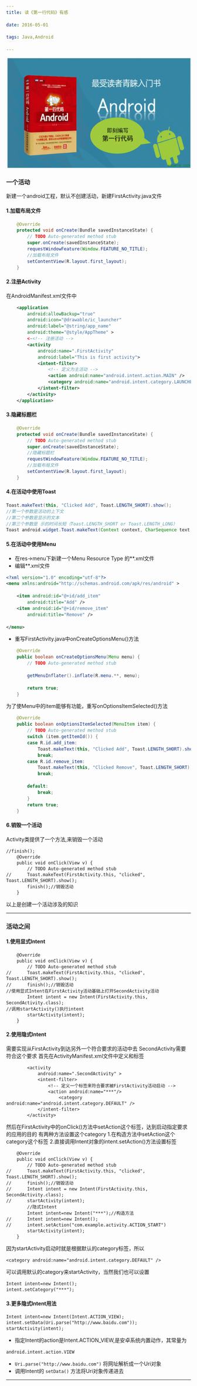 ```yaml
---
title: 读《第一行代码》有感

date: 2016-05-01

tags: Java,Android

---
```


<img src="/img/android.gif" alt="android" width="750px" height="300px" />

<!-- more -->

### 一个活动
新建一个android工程，默认不创建活动，新建FirstActivity.java文件
#### 1.加载布局文件

```java
	@Override
	protected void onCreate(Bundle savedInstanceState) {
		// TODO Auto-generated method stub
		super.onCreate(savedInstanceState);
		requestWindowFeature(Window.FEATURE_NO_TITLE);	
		//加载布局文件
		setContentView(R.layout.first_layout);
	}
```

#### 2.注册Activity

在AndroidManifest.xml文件中

```xml
    <application
        android:allowBackup="true"
        android:icon="@drawable/ic_launcher"
        android:label="@string/app_name"
        android:theme="@style/AppTheme" >
        <-<!-- 注册活动 -->
        <activity 
            android:name=".FirstActivity"
            android:label="This is first activity">
            <intent-filter>
                <!-- 定义为主活动 -->
                <action android:name="android.intent.action.MAIN" />
                <category android:name="android.intent.category.LAUNCHER" />
            </intent-filter>
        </activity>
    </application>
```

#### 3.隐藏标题栏

```java
    @Override
	protected void onCreate(Bundle savedInstanceState) {
		// TODO Auto-generated method stub
		super.onCreate(savedInstanceState);
		//隐藏标题栏
		requestWindowFeature(Window.FEATURE_NO_TITLE);	
		//加载布局文件
		setContentView(R.layout.first_layout);		
	}
```

#### 4.在活动中使用Toast

```java
Toast.makeText(this, "Clicked Add", Toast.LENGTH_SHORT).show();
//第一个参数是活动的上下文
//第二个参数是显示的文本
//第三个参数是 示的时间长短（Toast.LENGTH_SHORT or Toast.LENGTH_LONG）
Toast android.widget.Toast.makeText(Context context, CharSequence text, int duration);
```

#### 5.在活动中使用Menu
- 在res->menu下新建一个Menu Resource Type 的**.xml文件
- 编辑**.xml文件

```xml
<?xml version="1.0" encoding="utf-8"?>
<menu xmlns:android="http://schemas.android.com/apk/res/android" >
    
    <item android:id="@+id/add_item"
        android:title="Add" />
    <item android:id="@+id/remove_item"
        android:title="Remove" />

</menu>
```

- 重写FirstActivity.java中onCreateOptionsMenu()方法
```java
	@Override
	public boolean onCreateOptionsMenu(Menu menu) {
		// TODO Auto-generated method stub

		getMenuInflater().inflate(R.menu.**, menu);

		return true;
	}
```

为了使Menu中的item能够有功能，重写onOptionsItemSelected()方法

```java
	@Override
	public boolean onOptionsItemSelected(MenuItem item) {
		// TODO Auto-generated method stub
		switch (item.getItemId()) {
		case R.id.add_item:
			Toast.makeText(this, "Clicked Add", Toast.LENGTH_SHORT).show();
			break;
		case R.id.remove_item:
			Toast.makeText(this, "Clicked Remove", Toast.LENGTH_SHORT).show();
			break;

		default:
			break;
		}
		return true;
	}
```

#### 6.销毁一个活动
Activity类提供了一个方法,来销毁一个活动

```
//finish();
	@Override
	public void onClick(View v) {
		// TODO Auto-generated method stub
//		Toast.makeText(FirstActivity.this, "clicked", Toast.LENGTH_SHORT).show();
		finish();//销毁活动		
	}
```

以上是创建一个活动涉及的知识

---

### 活动之间
#### 1.使用显式Intent

```
	@Override
	public void onClick(View v) {
		// TODO Auto-generated method stub
//		Toast.makeText(FirstActivity.this, "clicked", Toast.LENGTH_SHORT).show();
//		finish();//销毁活动
//使用显式Intent在FirstActivity活动基础上打开SecondActivity活动
		Intent intent = new Intent(FirstActivity.this, SecondActivity.class);
//调用startActivity()执行intent
		startActivity(intent);
	}
```

#### 2.使用隐式Intent

需要实现从FirstActivity到达另外一个符合要求的活动中去
SecondActivity需要符合这个要求
首先在ActivityManifest.xml文件中定义<action />和<category />标签

```
        <activity 
            android:name=".SecondActivity" >
            <intent-filter>
                <!-- 定义一个标签来符合要求被FirstActivity活动启动 -->
                <action android:name="***"/>
                	<category android:name="android.intent.category.DEFAULT" />
            </intent-filter>
        </activity>
```

然后在FirstActivity中的onClick()方法中setAction这个标签，达到启动指定要求的应用的目的
有两种方法设置这个category
1.在构造方法中setAction这个category这个标签
2.直接调用Intent对象的intent.setAction()方法设置标签

```
	@Override
	public void onClick(View v) {
		// TODO Auto-generated method stub
//		Toast.makeText(FirstActivity.this, "clicked", Toast.LENGTH_SHORT).show();
//		finish();//销毁活动
//		Intent intent = new Intent(FirstActivity.this, SecondActivity.class);
//		startActivity(intent);
		//隐式Intent
		Intent intent=new Intent("***");//构造方法
//		Intent intent=new Intent();
//		intent.setAction("com.example.activity.ACTION_START")
		startActivity(intent);
	}	
```

因为startActivity启动时就是根据默认的category标签，所以

```
<category android:name="android.intent.category.DEFAULT" />
```

可以调用默认的category来startActivity，当然我们也可以设置

```
Intent intent=new Intent();
intent.setCategory("***");
```

#### 3.更多隐式Intent用法

```
Intent intent=new Intent(Intent.ACTION_VIEW);
intent.setData(Uri.parse("http://www.baidu.com"));
startActivity(intent);
```

- 指定Intent的action是Intent.ACTION_VIEW,是安卓系统内置动作，其常量为

```
android.intent.action.VIEW
```
- ```Uri.parse("http://www.baidu.com")``` 将网址解析成一个Uri对象
- 调用Intent的 ```setData()``` 方法将Uri对象传递进去


---
